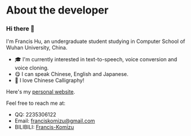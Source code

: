 # About the developer

### Hi there 👋

I'm Francis Hu, an undergraduate student studying in Computer School of Wuhan University, China.

- 🎓 I'm currently interested in text-to-speech, voice conversion and voice cloning.
- 😋 I can speak Chinese, English and Japanese.
- 🍵 I love Chinese Calligraphy!

Here's my [personal website](https://francis-komizu.github.io/).

Feel free to reach me at:

- QQ: 2235306122
- Email: franciskomizu@gmail.com
- BILIBILI: [Francis-Komizu](https://space.bilibili.com/636704927?spm_id_from=333.1007.0.0)